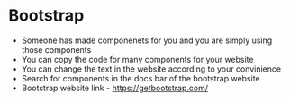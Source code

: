 # Bootstrap

- Someone has made componenets for you and you are simply using those components
- You can copy the code for many components for your website 
- You can change the text in the website according to your convinience
- Search for components in the docs bar of the bootstrap website
- Bootstrap website link - https://getbootstrap.com/